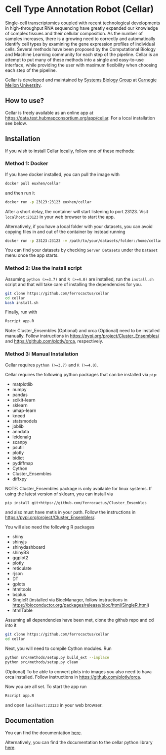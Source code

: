 <h1>Cell Type Annotation Robot (Cellar)</h1>

Single-cell transcriptomics coupled with recent technological
developments in high-throughput RNA sequencing have greatly
expanded our knowledge of complex tissues and their cellular
composition. As the number of samples increases, there is a
growing need to correctly and automatically identify cell
types by examining the gene expression profiles of individual
cells. Several methods have been proposed by the Computational
Biology and Machine Learning community for each step of the
pipeline. Cellar is an attempt to put many of these methods
into a single and easy-to-use interface, while providing the user
with maximum flexibility when choosing each step of the pipeline.

Cellar is developed and maintained by <a href="http://www.sb.cs.cmu.edu/"
    target="_blank">Systems Biology Group</a> at
    <a href="https://www.cmu.edu/" target="_blank">Carnegie Mellon University</a>.

<h2>How to use?</h2>
Cellar is freely available as an online app at
<a href="https://data.test.hubmapconsortium.org/app/cellar" target="_blank">
https://data.test.hubmapconsortium.org/app/cellar</a>. For a local
installation see below.

<h2>Installation</h2>
If you wish to install Cellar locally, follow one of these methods:

<h3>Method 1: Docker</h3>
If you have docker installed, you can pull the image with

```bash
docker pull euxhen/cellar
```

and then run it

```bash
docker run -p 23123:23123 euxhen/cellar
```

After a short delay, the container will start listening to port 23123.
Visit `localhost:23123` in your web browser to start the app.

Alternatively, if you have a local folder with your datasets,
you can avoid copying files in and out of the container by
instead running

```bash
docker run -p 23123:23123 -v /path/to/your/datasets/folder:/home/cellar/datasets/server euxhen/cellar
```

You can find your datasets by checking `Server Datasets` under
the `Dataset` menu once the app starts.

<h3>Method 2: Use the install script</h3>

Assuming `python (>=3.7)` and `R (>=4.0)` are installed, run the `install.sh` script
and that will take care of installing the dependencies for you.

```bash
git clone https://github.com/ferrocactus/cellar
cd cellar
bash install.sh
```

Finally, run with
```bash
Rscript app.R
```

Note: Cluster_Ensembles (Optional) and orca (Optional) need to be installed manually.
Follow instructions in <a href="https://pypi.org/project/Cluster_Ensembles/" target="_blank">
https://pypi.org/project/Cluster_Ensembles/</a> and
<a href="https://github.com/plotly/orca" target="_blank">https://github.com/plotly/orca</a>,
respectively.

<h3>Method 3: Manual Installation</h3>

Cellar requires `python (>=3.7)` and `R (>=4.0)`.

Cellar requires the following python packages that can be installed via `pip`:

* matplotlib
* numpy
* pandas
* scikit-learn
* sklearn
* umap-learn
* kneed
* statsmodels
* joblib
* anndata
* leidenalg
* scanpy
* psutil
* plotly
* bidict
* pydiffmap
* Cython
* Cluster_Ensembles
* diffxpy

NOTE: Cluster_Ensembles package is only available for linux systems.
If using the latest version of sklearn, you can install via

```bash
pip install git+https://github.com/ferrocactus/Cluster_Ensembles
```
and also must have metis in your path. Follow the instructions in
<a href="https://pypi.org/project/Cluster_Ensembles/" target="_blank">
https://pypi.org/project/Cluster_Ensembles/</a>.

You will also need the following R packages

* shiny
* shinyjs
* shinydashboard
* shinyBS
* ggplot2
* plotly
* reticulate
* rjson
* DT
* gplots
* htmltools
* bsplus
* SingleR (installed via BiocManager, follow instructions in https://bioconductor.org/packages/release/bioc/html/SingleR.html)
* htmlTable

Assuming all dependencies have been met, clone the github repo
and cd into it

```bash
git clone https://github.com/ferrocactus/cellar
cd cellar
```

Next, you will need to compile Cython modules. Run

```bash
python src/methods/setup.py build_ext --inplace
python src/methods/setup.py clean
```

(Optional) To be able to convert plots into images
you also need to hava orca installed. Follow instructions in
<a href="https://github.com/plotly/orca" target="_blank">
https://github.com/plotly/orca</a>.

Now you are all set. To start the app run

```bash
Rscript app.R
```

and open `localhost:23123` in your web browser.

<h2>Documentation</h2>

You can find the documentation <a href="doc/cellar_guide.md" target="_blank">here</a>.

Alternatively, you can find the documentation to the cellar python library <a href="doc/cellar_python_guide.rst" target="_blank">here</a>.